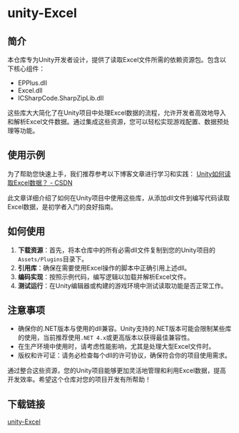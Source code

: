 # unity-Excel

## 简介

本仓库专为Unity开发者设计，提供了读取Excel文件所需的依赖资源包。包含以下核心组件：
- EPPlus.dll
- Excel.dll
- ICSharpCode.SharpZipLib.dll

这些库大大简化了在Unity项目中处理Excel数据的流程，允许开发者高效地导入和解析Excel文件数据。通过集成这些资源，您可以轻松实现游戏配置、数据预处理等功能。

## 使用示例

为了帮助您快速上手，我们推荐参考以下博客文章进行学习和实践：
[Unity如何读取Excel数据？ - CSDN](https://blog.csdn.net/lalate/article/details/126018198)

此文章详细介绍了如何在Unity项目中使用这些库，从添加dll文件到编写代码读取Excel数据，是初学者入门的良好指南。

## 如何使用

1. **下载资源**：首先，将本仓库中的所有必需dll文件复制到您的Unity项目的`Assets/Plugins`目录下。
2. **引用库**：确保在需要使用Excel操作的脚本中正确引用上述dll。
3. **编码实现**：按照示例代码，编写逻辑以加载并解析Excel文件。
4. **测试运行**：在Unity编辑器或构建的游戏环境中测试读取功能是否正常工作。

## 注意事项

- 确保你的.NET版本与使用的dll兼容。Unity支持的.NET版本可能会限制某些库的使用，当前推荐使用`.NET 4.x`或更高版本以获得最佳兼容性。
- 在生产环境中使用时，请考虑性能影响，尤其是处理大型Excel文件时。
- 版权和许可证：请务必检查每个dll的许可协议，确保符合你的项目使用需求。

通过整合这些资源，您的Unity项目能够更加灵活地管理和利用Excel数据，提高开发效率。希望这个仓库对您的项目开发有所帮助！

## 下载链接

[unity-Excel](https://pan.quark.cn/s/2c930728830e)